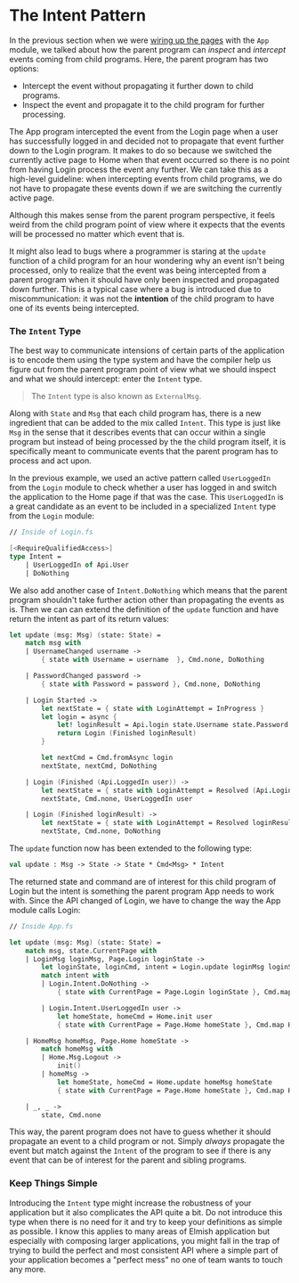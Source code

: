 # The Intent Pattern

In the previous section when we were [wiring up the pages](understanding-data-communication#wiring-up-the-pages) with the `App` module, we talked about how the parent program can *inspect* and *intercept* events coming from child programs. Here, the parent program has two options:
- Intercept the event without propagating it further down to child programs.
- Inspect the event and propagate it to the child program for further processing.

The App program intercepted the event from the Login page when a user has successfully logged in and decided not to propagate that event further down to the Login program. It makes to do so because we switched the currently active page to Home when that event occurred so there is no point from having Login process the event any further. We can take this as a high-level guideline: when intercepting events from child programs, we do not have to propagate these events down if we are switching the currently active page.

Although this makes sense from the parent program perspective, it feels weird from the child program point of view where it expects that the events will be processed no matter which event that is.

It might also lead to bugs where a programmer is staring at the `update` function of a child program for an hour wondering why an event isn't being processed, only to realize that the event was being intercepted from a parent program when it should have only been inspected and propagated down further. This is a typical case where a bug is introduced due to miscommunication: it was not the **intention** of the child program to have one of its events being intercepted.

### The `Intent` Type

The best way to communicate intensions of certain parts of the application is to encode them using the type system and have the compiler help us figure out from the parent program point of view what we should inspect and what we should intercept: enter the `Intent` type.

> The `Intent` type is also known as `ExternalMsg`.

Along with `State` and `Msg` that each child program has, there is a new ingredient that can be added to the mix called `Intent`. This type is just like `Msg` in the sense that it describes events that can occur within a single program but instead of being processed by the the child program itself, it is specifically meant to communicate events that the parent program has to process and act upon.

In the previous example, we used an active pattern called `UserLoggedIn` from the `Login` module to check whether a user has logged in and switch the application to the Home page if that was the case. This `UserLoggedIn` is a great candidate as an event to be included in a specialized `Intent` type from the `Login` module:
```fsharp
// Inside of Login.fs

[<RequireQualifiedAccess>]
type Intent =
    | UserLoggedIn of Api.User
    | DoNothing
```
We also add another case of `Intent.DoNothing` which means that the parent program shouldn't take further action other than propagating the events as is. Then we can can extend the definition of the `update` function and have return the intent as part of its return values:
```fsharp {highlight: [19, 20, 21]}
let update (msg: Msg) (state: State) =
    match msg with
    | UsernameChanged username ->
        { state with Username = username  }, Cmd.none, DoNothing

    | PasswordChanged password ->
        { state with Password = password }, Cmd.none, DoNothing

    | Login Started ->
        let nextState = { state with LoginAttempt = InProgress }
        let login = async {
            let! loginResult = Api.login state.Username state.Password
            return Login (Finished loginResult)
        }

        let nextCmd = Cmd.fromAsync login
        nextState, nextCmd, DoNothing

    | Login (Finished (Api.LoggedIn user)) ->
        let nextState = { state with LoginAttempt = Resolved (Api.LoginResult.LoggedIn user) }
        nextState, Cmd.none, UserLoggedIn user

    | Login (Finished loginResult) ->
        let nextState = { state with LoginAttempt = Resolved loginResult }
        nextState, Cmd.none, DoNothing
```
The `update` function now has been extended to the following type:
```fsharp
val update : Msg -> State -> State * Cmd<Msg> * Intent
```
The returned state and command are of interest for this child program of Login but the intent is something the parent program App needs to work with. Since the API changed of Login, we have to change the way the App module calls Login:
```fsharp {highlight: ['6-13']}
// Inside App.fs

let update (msg: Msg) (state: State) =
    match msg, state.CurrentPage with
    | LoginMsg loginMsg, Page.Login loginState ->
        let loginState, loginCmd, intent = Login.update loginMsg loginState
        match intent with
        | Login.Intent.DoNothing ->
            { state with CurrentPage = Page.Login loginState }, Cmd.map LoginMsg loginCmd

        | Login.Intent.UserLoggedIn user ->
            let homeState, homeCmd = Home.init user
            { state with CurrentPage = Page.Home homeState }, Cmd.map HomeMsg homeCmd

    | HomeMsg homeMsg, Page.Home homeState ->
        match homeMsg with
        | Home.Msg.Logout ->
            init()
        | homeMsg ->
            let homeState, homeCmd = Home.update homeMsg homeState
            { state with CurrentPage = Page.Home homeState }, Cmd.map HomeMsg homeCmd

    | _, _ ->
        state, Cmd.none
```
This way, the parent program does not have to guess whether it should propagate an event to a child program or not. Simply *always* propagate the event but match against the `Intent` of the program to see if there is any event that can be of interest for the parent and sibling programs.

### Keep Things Simple

Introducing the `Intent` type might increase the robustness of your application but it also complicates the API quite a bit. Do not introduce this type when there is no need for it and try to keep your definitions as simple as possible. I know this applies to many areas of Elmish application but especially with composing larger applications, you might fall in the trap of trying to build the perfect and most consistent API where a simple part of your application becomes a "perfect mess" no one of team wants to touch any more.